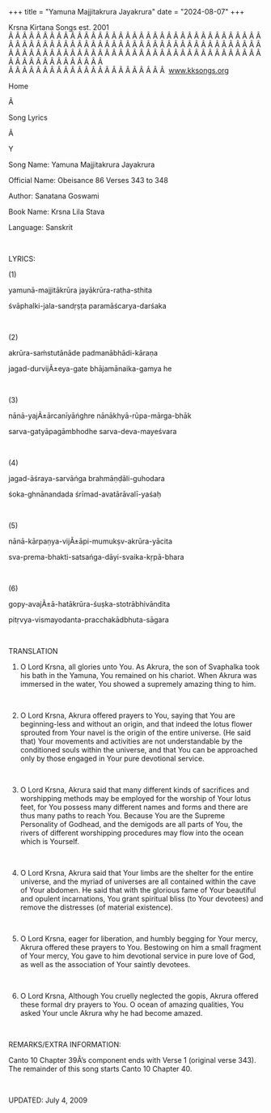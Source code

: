 +++ 
title = "Yamuna Majjitakrura Jayakrura"
date = "2024-08-07"
+++

Krsna Kirtana Songs est. 2001
Â Â Â Â Â Â Â Â Â Â Â Â Â Â Â Â Â Â Â Â Â Â Â Â Â Â Â Â Â Â Â Â Â Â Â Â Â Â Â Â Â Â Â Â Â Â Â Â Â Â Â Â Â Â Â Â Â Â Â Â Â Â Â Â Â Â Â Â Â Â Â Â Â Â Â Â Â Â Â Â Â Â Â Â Â Â Â Â Â Â Â Â Â Â Â Â Â Â Â Â Â Â Â Â Â Â Â Â Â Â Â Â Â Â Â Â Â Â Â Â Â Â Â Â Â  
Â Â Â Â Â Â Â Â Â Â Â Â Â Â Â Â Â Â Â Â Â Â Â  
www.kksongs.org








Home


Ã 
 
Song Lyrics
 
Ã 
 
Y


Song Name: Yamuna Majjitakrura Jayakrura


Official Name: Obeisance 86 Verses 343 to 348


Author: 
Sanatana Goswami


Book Name: 
Krsna Lila Stava


Language: 
Sanskrit




 


LYRICS:


(1)


yamunā-majjitākrūra jayākrūra-ratha-sthita 


śvāphalki-jala-sandṛṣṭa
paramāścarya-darśaka


 


(2)


akrūra-saḿstutānāde
padmanābhādi-kāraṇa 


jagad-durvijÃ±eya-gate bhājamānaika-gamya he 


 


(3)


nānā-yajÃ±ārcanīyāńghre
nānākhyā-rūpa-mārga-bhāk 


sarva-gatyāpagāmbhodhe sarva-deva-mayeśvara 


 


(4)


jagad-āśraya-sarvāńga
brahmāṇḍāli-guhodara 


śoka-ghnānandada
śrīmad-avatārāvalī-yaśaḥ 


 


(5)


nānā-kārpaṇya-vijÃ±āpi-mumukṣv-akrūra-yācita



sva-prema-bhakti-satsańga-dāyi-svaika-kṛpā-bhara 


 


(6)


gopy-avajÃ±ā-hatākrūra-śuṣka-stotrābhivāndita



pitṛvya-vismayodanta-pracchakādbhuta-sāgara


 


TRANSLATION


1) O Lord Krsna, all glories unto You. As Akrura, the son of
Svaphalka took his bath in the Yamuna, You remained on his chariot. When Akrura
was immersed in the water, You showed a supremely amazing thing to him.


 


2) O Lord Krsna, Akrura offered prayers to You, saying that You
are beginning-less and without an origin, and that indeed the lotus flower
sprouted from Your navel is the origin of the entire universe. (He said that)
Your movements and activities are not understandable by the conditioned souls
within the universe, and that You can be approached only by those engaged in
Your pure devotional service.


 


3) O Lord Krsna, Akrura said that many different kinds of
sacrifices and worshipping methods may be employed for the worship of Your
lotus feet, for You possess many different names and forms and there are thus
many paths to reach You. Because You are the Supreme Personality of Godhead,
and the demigods are all parts of You, the rivers of different worshipping
procedures may flow into the ocean which is Yourself.


 


4) O Lord Krsna, Akrura said that Your limbs are the shelter for
the entire universe, and the myriad of universes are all contained within the
cave of Your abdomen. He said that with the glorious fame of Your beautiful and
opulent incarnations, You grant spiritual bliss (to Your devotees) and remove
the distresses (of material existence).


 


5) O Lord Krsna, eager for liberation, and humbly begging for
Your mercy, Akrura offered these prayers to You. Bestowing on him a small
fragment of Your mercy, You gave to him devotional service in pure love of God,
as well as the association of Your saintly devotees.


 


6) O Lord Krsna, Although You cruelly neglected the gopis,
Akrura offered these formal dry prayers to You. O ocean of amazing qualities,
You asked Your uncle Akrura why he had become amazed.


 


REMARKS/EXTRA INFORMATION:


Canto
10 Chapter 39Â’s component ends with Verse 1 (original verse 343). The remainder
of this song starts Canto 10 Chapter 40.


 


UPDATED:
 July 4, 2009